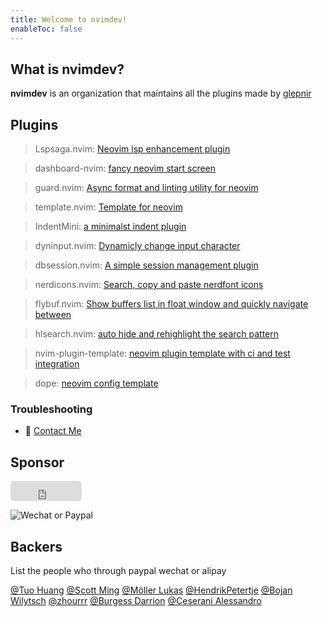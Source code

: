 ```yaml
---
title: Welcome to nvimdev!
enableToc: false
---
```


## What is nvimdev?

**nvimdev** is an organization that maintains all the plugins made by [glepnir](https://github.com/glepnir)

## Plugins

> Lspsaga.nvim: [Neovim lsp enhancement plugin](lspsaga/)

> dashboard-nvim: [fancy neovim start screen](dashboard/)

> guard.nvim: [Async format and linting utility for neovim](guard/)

> template.nvim: [Template for neovim](template/)

> IndentMini: [a minimalst indent plugin](indentmini/)

> dyninput.nvim: [Dynamicly change input character](dyninput/)

> dbsession.nvim: [A simple session management plugin](dbsession/)

> nerdicons.nvim: [Search, copy and paste nerdfont icons](nerdicons/)

> flybuf.nvim: [Show buffers list in float window and quickly navigate between](flybuf/)

> hlsearch.nvim: [auto hide and rehighlight the search pattern](hlsearch/)

> nvim-plugin-template: [neovim plugin template with ci and test integration](nvim-plugin-template/)

> dope: [neovim config template](dope/)

### Troubleshooting

- 👀 <a href="mailto:glepnir.neovim.pro">Contact Me</a>

## Sponsor

<iframe src="https://github.com/sponsors/glepnir/button" title="Sponsor glepnir" height="32" width="114" style="border: 0; border-radius: 6px;"></iframe>

![Wechat or Paypal](/donate.png)

## Backers

List the people who through paypal wechat or alipay

[@Tuo Huang](https://github.com/youngtuotuo)
[@Scott Ming](https://github.com/scottming)
[@Möller Lukas](https://github.com/lmllrjr)
[@HendrikPetertje](https://github.com/HendrikPetertje)
[@Bojan Wilytsch](https://github.com/bwilytsch)
[@zhourrr](https://github.com/zhourrr)
[@Burgess Darrion](https://github.com/ca-mantis-shrimp)
[@Ceserani Alessandro](https://github.com/al-ce)
